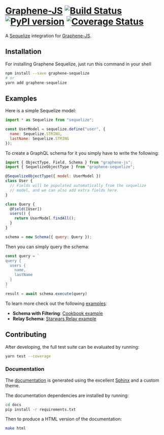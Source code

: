 # [Graphene-JS](http://graphene-js.org) [![Build Status](https://travis-ci.org/graphql-js/graphene-sequelize.svg?branch=master)](https://travis-ci.org/graphql-js/graphene-sequelize) [![PyPI version](https://badge.fury.io/js/graphene-sequelize.svg)](https://badge.fury.io/js/graphene-sequelize) [![Coverage Status](https://coveralls.io/repos/graphql-js/graphene-sequelize/badge.svg?branch=master&service=github)](https://coveralls.io/github/graphql-js/graphene-sequelize?branch=master)

A [Sequelize](http://docs.sequelizejs.com/) integration for [Graphene-JS](http://graphene-js.org/).

## Installation

For installing Graphene Sequelize, just run this command in your shell

```bash
npm install --save graphene-sequelize
# or
yarn add graphene-sequelize
```

## Examples

Here is a simple Sequelize model:

```js
import * as Sequelize from "sequelize";

const UserModel = sequelize.define("user", {
  name: Sequelize.STRING,
  lastName: Sequelize.STRING
});
```

To create a GraphQL schema for it you simply have to write the following:

```js
import { ObjectType, Field, Schema } from "graphene-js";
import { SequelizeObjectType } from "graphene-sequelize";

@SequelizeObjectType({ model: UserModel })
class User {
  // Fields will be populated automatically from the sequelize
  // model, and we can also add extra fields here.
}

class Query {
  @Field([User])
  users() {
    return UserModel.findAll();
  }
}

schema = new Schema({ query: Query });
```

Then you can simply query the schema:

```js
const query = `
query {
  users {
    name,
    lastName
  }
}
`
result = await schema.execute(query)
```

To learn more check out the following [examples](examples/):

* **Schema with Filtering**: [Cookbook example](examples/cookbook)
* **Relay Schema**: [Starwars Relay example](examples/starwars)

## Contributing

After developing, the full test suite can be evaluated by running:

```sh
yarn test --coverage
```

### Documentation

The [documentation](http://docs.graphene-js.org/projects/sequelize/en/latest/) is generated using the excellent [Sphinx](http://www.sphinx-doc.org/) and a custom theme.

The documentation dependencies are installed by running:

```sh
cd docs
pip install -r requirements.txt
```

Then to produce a HTML version of the documentation:

```sh
make html
```
